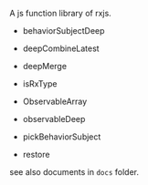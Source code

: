 A js function library of rxjs.

* behaviorSubjectDeep

* deepCombineLatest

* deepMerge

* isRxType

* ObservableArray

* observableDeep

* pickBehaviorSubject

* restore

see also documents in `docs` folder.
